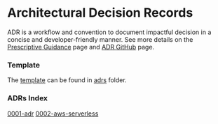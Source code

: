 # Architectural Decision Records

ADR is a workflow and convention to document impactful decision in a concise and developer-friendly manner.
See more details on the [Prescriptive Guidance](https://docs.aws.amazon.com/prescriptive-guidance/latest/architectural-decision-records/adr-process.html) page and [ADR GitHub](https://adr.github.io/) page.

### Template

The [template](/adrs/template.md) can be found in [adrs](/adrs) folder.

### ADRs Index
[0001-adr](/adrs/0001-adr.md)
[0002-aws-serverless](/adrs/0002-aws-serverless.md)
